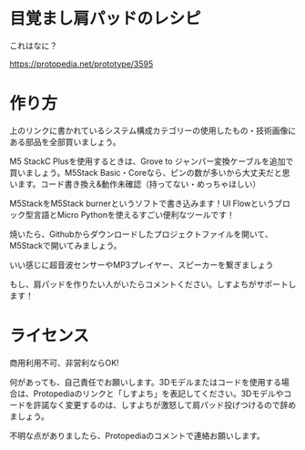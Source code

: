 # 目覚まし肩パッドのレシピ
これはなに？

<https://protopedia.net/prototype/3595>

# 作り方
上のリンクに書かれているシステム構成カテゴリーの使用したもの・技術画像にある部品を全部買いましょう。

M5 StackC Plusを使用するときは、Grove to ジャンパー変換ケーブルを追加で買いましょう。M5Stack Basic・Coreなら、ピンの数が多いから大丈夫だと思います。コード書き換え&動作未確認（持ってない・めっちゃほしい）

M5StackをM5Stack burnerというソフトで書き込みます！UI Flowというブロック型言語とMicro Pythonを使えるすごい便利なツールです！

焼いたら、Githubからダウンロードしたプロジェクトファイルを開いて、M5Stackで開いてみましょう。

いい感じに超音波センサーやMP3プレイヤー、スピーカーを繋ぎましょう

もし、肩パッドを作りたい人がいたらコメントください。しすよちがサポートします！

# ライセンス
商用利用不可、非営利ならOK!

何があっても、自己責任でお願いします。3Dモデルまたはコードを使用する場合は、Protopediaのリンクと「しすよち」を表記してください。3Dモデルやコードを許諾なく変更するのは、しすよちが激怒して肩パッド投げつけるので辞めましょう。

不明な点がありましたら、Protopediaのコメントで連絡お願いします。
